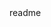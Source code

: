 <snippet>
  <content><![CDATA[
# ${1:Project Name}
TODO: Personal project to create a smart rasberry pi mirror.  I wanted to use my rasberry pi for a fun, but very practical use case.  In this repo i will share the code i use, build out specs, as well as GOTCHAs that I come across.  
## Installation
TODO: Describe the installation process
## Usage
TODO: Write usage instructions
## Contributing
1. Fork it!
2. Create your feature branch: `git checkout -b my-new-feature`
3. Commit your changes: `git commit -am 'Add some feature'`
4. Push to the branch: `git push origin my-new-feature`
5. Submit a pull request :D
## History
TODO: Write history
## Credits
TODO: Write credits
## License
TODO: Write license
]]></content>
  <tabTrigger>readme</tabTrigger>
</snippet>